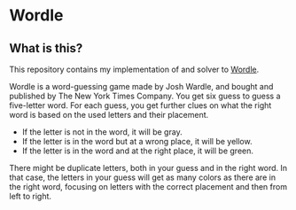 # Wordle

## What is this?

This repository contains my implementation of and solver to [Wordle](https://www.nytimes.com/games/wordle/index.html).

Wordle is a word-guessing game made by Josh Wardle, and bought and published by The New York Times Company. You get six
guess to guess a five-letter word. For each guess, you get further clues on what the right word is based on the used
letters and their placement.

- If the letter is not in the word, it will be gray.
- If the letter is in the word but at a wrong place, it will be yellow.
- If the letter is in the word and at the right place, it will be green.

There might be duplicate letters, both in your guess and in the right word. In that case, the letters in your guess will
get as many colors as there are in the right word, focusing on letters with the correct placement and then from left to
right.
